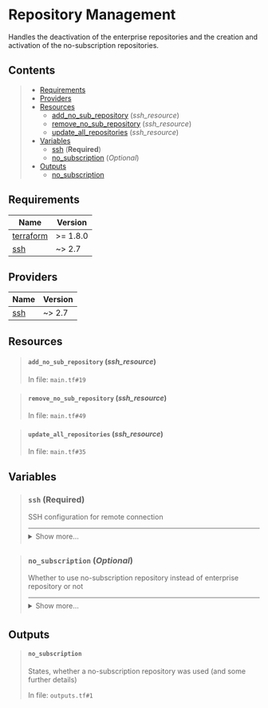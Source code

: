 # Repository Management

Handles the deactivation of the enterprise repositories and
the creation and activation of the no-subscription repositories.
## Contents

<blockquote>

- [Requirements](#requirements)
- [Providers](#providers)
- [Resources](#resources)
  - [add_no_sub_repository](#add_no_sub_repository-ssh_resource) (*ssh_resource*)
  - [remove_no_sub_repository](#remove_no_sub_repository-ssh_resource) (*ssh_resource*)
  - [update_all_repositories](#update_all_repositories-ssh_resource) (*ssh_resource*)
- [Variables](#variables)
  - [ssh](#ssh-required) (**Required**)
  - [no_subscription](#no_subscription-optional) (*Optional*)
- [Outputs](#outputs)
  - [no_subscription](#no_subscription)</blockquote>

## Requirements

| Name | Version |
|------|---------|
| <a name="requirement_terraform"></a> [terraform](#requirement\_terraform) | >= 1.8.0 |
| <a name="requirement_ssh"></a> [ssh](#requirement\_ssh) | ~> 2.7 |
## Providers

| Name | Version |
|------|---------|
| <a name="provider_ssh"></a> [ssh](#provider\_ssh) | ~> 2.7 |


## Resources
<blockquote>

#### `add_no_sub_repository` (_ssh_resource_)
In file: `main.tf#19`
</blockquote>
<blockquote>

#### `remove_no_sub_repository` (_ssh_resource_)
In file: `main.tf#49`
</blockquote>
<blockquote>

#### `update_all_repositories` (_ssh_resource_)
In file: `main.tf#35`
</blockquote>

## Variables
<blockquote>

### `ssh` (**Required**)
SSH configuration for remote connection

<details style="border-top-color: inherit; border-top-width: 0.1em; border-top-style: solid; padding-top: 0.5em; padding-bottom: 0.5em;">
  <summary>Show more...</summary>

  **Type**:
  ```hcl
  object({
    host    = string
    user    = string
    id_file = optional(string, "~/.ssh/id_rsa")
  })
  ```
  In file: `variables.tf#1`

</details>
</blockquote>
<blockquote>

### `no_subscription` (*Optional*)
Whether to use no-subscription repository instead of enterprise repository or not

<details style="border-top-color: inherit; border-top-width: 0.1em; border-top-style: solid; padding-top: 0.5em; padding-bottom: 0.5em;">
  <summary>Show more...</summary>

  **Type**:
  ```hcl
  object({
    enabled           = bool
    list_file         = optional(string, "pve-no-subscription.list")
    list_file_content = optional(string, "deb http://download.proxmox.com/debian/pve bookworm pve-no-subscription")
  })
  ```
  **Default**:
  ```json
  {
  "enabled": true
}
  ```
  In file: `variables.tf#14`

</details>
</blockquote>


## Outputs
<blockquote>

#### `no_subscription`
States, whether a no-subscription repository was used (and some further details)

In file: `outputs.tf#1`
</blockquote>